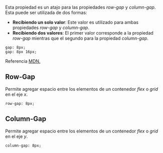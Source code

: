 Esta propiedad es un atajo para las propiedades *row-gap* y *column-gap*. Esta puede ser utilizada de dos formas:

- **Recibiendo un solo valor**: Este valor es utilizado para ambas propiedades *row-gap* y *column-gap*.
- **Recibiendo dos valores**: El primer valor corresponde a la propiedad *row-gap* mientras que el segundo para la propiedad *column-gap*.

```
gap: 8px;
gap: 8px 16px;
```

Referencia [MDN.](https://developer.mozilla.org/en-US/docs/Web/CSS/gap)
## Row-Gap

Permite agregar espacio entre los elementos de un contenedor *flex* o *grid* en el eje *x*.

```
row-gap: 8px;
```
## Column-Gap

Permite agregar espacio entre los elementos de un contenedor *flex* o *grid* en el eje *y*.

```
column-gap: 8px;
```